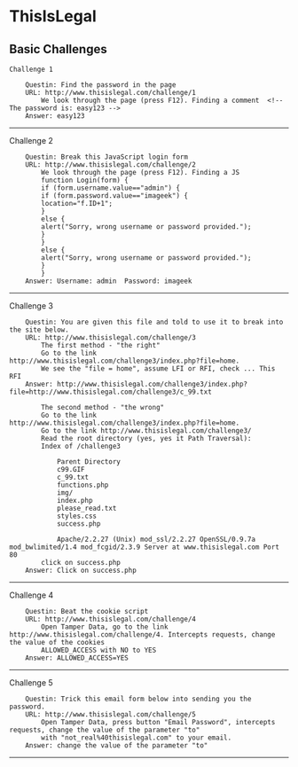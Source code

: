 # ThisIsLegal

<h2>Basic Challenges</h2>

	Challenge 1
	
		Questin: Find the password in the page
		URL: http://www.thisislegal.com/challenge/1
			We look through the page (press F12). Finding a comment  <!-- The password is: easy123 -->
		Answer: easy123
		
<hr>
	Challenge 2
	
		Questin: Break this JavaScript login form
		URL: http://www.thisislegal.com/challenge/2
			We look through the page (press F12). Finding a JS 
			function Login(form) { 
			if (form.username.value=="admin") {
			if (form.password.value=="imageek") { 
			location="f.ID+1";   
			} 
			else { 
			alert("Sorry, wrong username or password provided."); 
			}  
			}
			else { 
			alert("Sorry, wrong username or password provided."); 
			}  
			} 
		Answer: Username: admin  Password: imageek
		
<hr>
	Challenge 3
	
		Questin: You are given this file and told to use it to break into the site below.
		URL: http://www.thisislegal.com/challenge/3
			The first method - "the right"
			Go to the link http://www.thisislegal.com/challenge3/index.php?file=home. 
			We see the "file = home", assume LFI or RFI, check ... This RFI
		Answer: http://www.thisislegal.com/challenge3/index.php?file=http://www.thisislegal.com/challenge3/c_99.txt
		
			The second method - "the wrong"
			Go to the link http://www.thisislegal.com/challenge3/index.php?file=home.
			Go to the link http://www.thisislegal.com/challenge3/
			Read the root directory (yes, yes it Path Traversal):
			Index of /challenge3

				Parent Directory
				c99.GIF
				c_99.txt
				functions.php
				img/
				index.php
				please_read.txt
				styles.css
				success.php

				Apache/2.2.27 (Unix) mod_ssl/2.2.27 OpenSSL/0.9.7a mod_bwlimited/1.4 mod_fcgid/2.3.9 Server at www.thisislegal.com Port 80
			click on success.php
		Answer: Click on success.php
<hr>
	Challenge 4
	
		Questin: Beat the cookie script
		URL: http://www.thisislegal.com/challenge/4
			Open Tamper Data, go to the link http://www.thisislegal.com/challenge/4. Intercepts requests, change the value of the cookies
			ALLOWED_ACCESS with NO to YES
		Answer: ALLOWED_ACCESS=YES
		
<hr>
	Challenge 5
	
		Questin: Trick this email form below into sending you the password.
		URL: http://www.thisislegal.com/challenge/5
			Open Tamper Data, press button "Email Password", intercepts requests, change the value of the parameter "to" 
			with "not_real%40thisislegal.com" to your email.
		Answer: change the value of the parameter "to" 
		
<hr>